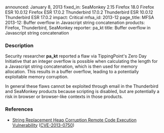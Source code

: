 announced: January 8, 2013
fixed_in: SeaMonkey 2.15
          Firefox 18.0
          Firefox ESR 10.0.12
          Firefox ESR 17.0.2
          Thunderbird 17.0.2
          Thunderbird ESR 10.0.12
          Thunderbird ESR 17.0.2
impact: Critical
mfsa_id: 2013-12
page_title: MFSA 2013-12: Buffer overflow in Javascript string concatenation
products: Firefox, Thunderbird, SeaMonkey
reporter: pa_kt
title: Buffer overflow in Javascript string concatenation

<h3>Description</h3>

<p>Security researcher <strong>pa_kt</strong> reported a flaw via TippingPoint's Zero Day Initiative that an integer overflow is possible when calculating the length for a Javascript string concatenation, which is then used for memory allocation. This results in a buffer overflow, leading to a potentially exploitable memory corruption.
</p>

<p class="note">In general these flaws cannot be exploited through email in the Thunderbird and SeaMonkey products because scripting is disabled, but are potentially a risk in browser or browser-like contexts in those products.
</p>

<h3>References</h3>

<ul>
  <li><a href="https://bugzilla.mozilla.org/show_bug.cgi?id=805121">
      String Replacement Heap Corruption Remote Code Execution Vulnerability</a> (<a href="http://cve.mitre.org/cgi-bin/cvename.cgi?name=CVE-2013-0750" class="ex-ref">CVE-2013-0750</a>)</li>
</ul>




